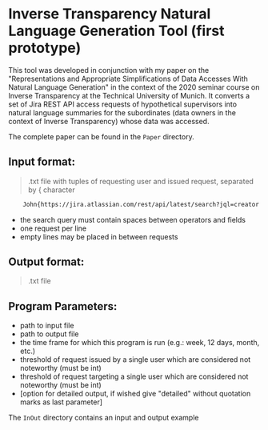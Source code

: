 # Inverse Transparency Natural Language Generation Tool (first prototype)
This tool was developed in conjunction with my paper on the "Representations and Appropriate Simplifications of Data
Accesses With Natural Language Generation" in the context of the 2020 seminar course on Inverse Transparency at the Technical University of Munich. It converts a set of Jira REST API access requests of hypothetical supervisors into natural language summaries for the subordinates (data owners in the context of Inverse Transparency) whose data was accessed.

The complete paper can be found in the `Paper` directory.

##	Input format:
> .txt file with tuples of requesting user and issued request, separated by { character
```sh	
	John{https://jira.atlassian.com/rest/api/latest/search?jql=creator = Peter
```

- the search query must contain spaces between operators and fields
- one request per line
- empty lines may be placed in between requests



##	Output format:
> .txt file



##  Program Parameters:
- path to input file
- path to output file
- the time frame for which this program is run (e.g.: week, 12 days, month, etc.)
- threshold of request issued by a single user which are considered not noteworthy (must be int)
- threshold of request targeting a single user which are considered not noteworthy (must be int)
- [option for detailed output, if wished give "detailed" without quotation marks as last parameter]



The `InOut` directory contains an input and output example
